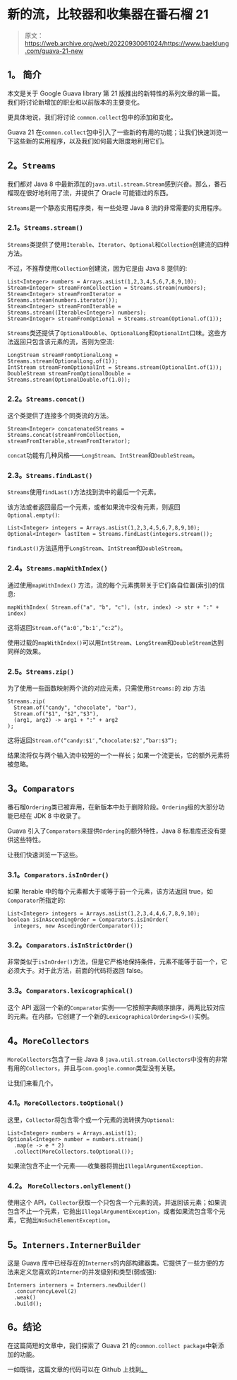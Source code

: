 # 新的流，比较器和收集器在番石榴 21

> 原文：<https://web.archive.org/web/20220930061024/https://www.baeldung.com/guava-21-new>

## **1。** ****简介****

本文是关于 Google Guava library 第 21 版推出的新特性的系列文章的第一篇。我们将讨论新增加的职业和以前版本的主要变化。

更具体地说，我们将讨论 `common.collect`包中的添加和变化。

Guava 21 在`common.collect`包中引入了一些新的有用的功能；让我们快速浏览一下这些新的实用程序，以及我们如何最大限度地利用它们。

## 2。`Streams`

我们都对 Java 8 中最新添加的`java.util.stream.Stream`感到兴奋。那么，番石榴现在很好地利用了流，并提供了 Oracle 可能错过的东西。

`Streams`是一个静态实用程序类，有一些处理 Java 8 流的非常需要的实用程序。

### 2.1。`Streams.stream()`

`Streams`类提供了使用`Iterable`、`Iterator`、`Optional`和`Collection`创建流的四种方法。

不过，不推荐使用`Collection`创建流，因为它是由 Java 8 提供的:

```
List<Integer> numbers = Arrays.asList(1,2,3,4,5,6,7,8,9,10);
Stream<Integer> streamFromCollection = Streams.stream(numbers);
Stream<Integer> streamFromIterator = Streams.stream(numbers.iterator());
Stream<Integer> streamFromIterable = Streams.stream((Iterable<Integer>) numbers);
Stream<Integer> streamFromOptional = Streams.stream(Optional.of(1)); 
```

`Streams`类还提供了`OptionalDouble`、`OptionalLong`和`OptionalInt`口味。这些方法返回只包含该元素的流，否则为空流:

```
LongStream streamFromOptionalLong = Streams.stream(OptionalLong.of(1));
IntStream streamFromOptionalInt = Streams.stream(OptionalInt.of(1));
DoubleStream streamFromOptionalDouble = Streams.stream(OptionalDouble.of(1.0));
```

### 2.2。`Streams.concat()`

这个类提供了连接多个同类流的方法。

```
Stream<Integer> concatenatedStreams = Streams.concat(streamFromCollection, streamFromIterable,streamFromIterator);
```

`concat`功能有几种风格——`LongStream`、`IntStream`和`DoubleStream`。

### 2.3。`Streams.findLast()`

`Streams`使用`findLast()`方法找到流中的最后一个元素。

该方法或者返回最后一个元素，或者如果流中没有元素，则返回`Optional.empty()`:

```
List<Integer> integers = Arrays.asList(1,2,3,4,5,6,7,8,9,10);
Optional<Integer> lastItem = Streams.findLast(integers.stream());
```

`findLast()`方法适用于`LongStream`、`IntStream`和`DoubleStream`。

### 2.4。`Streams.mapWithIndex()`

通过使用`mapWithIndex()` 方法，流的每个元素携带关于它们各自位置(索引)的信息:

```
mapWithIndex( Stream.of("a", "b", "c"), (str, index) -> str + ":" + index)
```

这将返回`Stream.of(“a:0″,”b:1″,”c:2”)`。

使用过载的`mapWithIndex()`可以用`IntStream`、`LongStream`和`DoubleStream`达到同样的效果。

### 2.5。`Streams.zip()`

为了使用一些函数映射两个流的对应元素，只需使用`Streams:`的 zip 方法

```
Streams.zip(
  Stream.of("candy", "chocolate", "bar"),
  Stream.of("$1", "$2","$3"),
  (arg1, arg2) -> arg1 + ":" + arg2
);
```

这将返回`Stream.of(“candy:$1″,”chocolate:$2″,”bar:$3”);`

结果流将仅与两个输入流中较短的一个一样长；如果一个流更长，它的额外元素将被忽略。

## 3。`Comparators`

番石榴`Ordering`类已被弃用，在新版本中处于删除阶段。`Ordering`级的大部分功能已经在 JDK 8 中收录了。

Guava 引入了`Comparators`来提供`Ordering`的额外特性，Java 8 标准库还没有提供这些特性。

让我们快速浏览一下这些。

### 3.1。`Comparators.isInOrder()`

如果 Iterable 中的每个元素都大于或等于前一个元素，该方法返回 true，如`Comparator`所指定的:

```
List<Integer> integers = Arrays.asList(1,2,3,4,4,6,7,8,9,10);
boolean isInAscendingOrder = Comparators.isInOrder(
  integers, new AscedingOrderComparator());
```

### 3.2。`Comparators.isInStrictOrder()`

非常类似于`isInOrder()`方法，但是它严格地保持条件，元素不能等于前一个，它必须大于。对于此方法，前面的代码将返回 false。

### 3.3。`Comparators.lexicographical()`

这个 API 返回一个新的`Comparator`实例——它按照字典顺序排序，两两比较对应的元素。在内部，它创建了一个新的`LexicographicalOrdering<S>()`实例。

## 4。`MoreCollectors`

`MoreCollectors`包含了一些 Java 8 `java.util.stream.Collectors`中没有的非常有用的`Collectors`，并且与`com.google.common`类型没有关联。

让我们来看几个。

### 4.1。`MoreCollectors.toOptional()`

这里，`Collector`将包含零个或一个元素的流转换为`Optional`:

```
List<Integer> numbers = Arrays.asList(1);
Optional<Integer> number = numbers.stream()
  .map(e -> e * 2)
  .collect(MoreCollectors.toOptional());
```

如果流包含不止一个元素——收集器将抛出`IllegalArgumentException.` 

### 4.2。 `MoreCollectors.onlyElement()`

使用这个 API，`Collector`获取一个只包含一个元素的流，并返回该元素；如果流包含不止一个元素，它抛出`IllegalArgumentException`，或者如果流包含零个元素，它抛出`NoSuchElementException`。

## 5。`Interners.InternerBuilder`

这是 Guava 库中已经存在的`Interners`的内部构建器类。它提供了一些方便的方法来定义您喜欢的`Interner`的并发级别和类型(弱或强):

```
Interners interners = Interners.newBuilder()
  .concurrencyLevel(2)
  .weak()
  .build();
```

## 6。结论

在这篇简短的文章中，我们探索了 Guava 21 的`common.collect package`中新添加的功能。

一如既往，这篇文章的代码可以在 Github 上找到[。](https://web.archive.org/web/20221128112341/https://github.com/eugenp/tutorials/tree/master/guava-modules/guava-21)